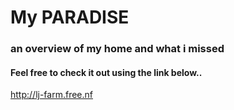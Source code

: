 
<h1>My PARADISE</h1>
<h3>an overview of my home and what i missed</h3>
<h4>Feel free to check it out using the link below..</h4>
<a href="lj-farm.free.nf">http://lj-farm.free.nf</a>
